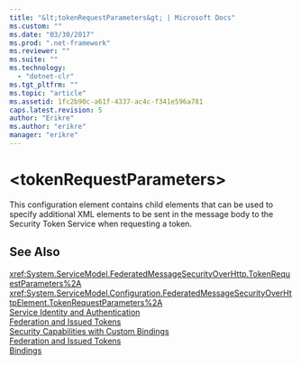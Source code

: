 ```yaml
---
title: "&lt;tokenRequestParameters&gt; | Microsoft Docs"
ms.custom: ""
ms.date: "03/30/2017"
ms.prod: ".net-framework"
ms.reviewer: ""
ms.suite: ""
ms.technology: 
  - "dotnet-clr"
ms.tgt_pltfrm: ""
ms.topic: "article"
ms.assetid: 1fc2b90c-a61f-4337-ac4c-f341e596a781
caps.latest.revision: 5
author: "Erikre"
ms.author: "erikre"
manager: "erikre"
---
```

# &lt;tokenRequestParameters&gt;
This configuration element contains child elements that can be used to specify additional XML elements to be sent in the message body to the Security Token Service when requesting a token.  
  
## See Also  
 <xref:System.ServiceModel.FederatedMessageSecurityOverHttp.TokenRequestParameters%2A>   
 <xref:System.ServiceModel.Configuration.FederatedMessageSecurityOverHttpElement.TokenRequestParameters%2A>   
 [Service Identity and Authentication](../../../../../docs/framework/wcf/feature-details/service-identity-and-authentication.md)   
 [Federation and Issued Tokens](../../../../../docs/framework/wcf/feature-details/federation-and-issued-tokens.md)   
 [Security Capabilities with Custom Bindings](../../../../../docs/framework/wcf/feature-details/security-capabilities-with-custom-bindings.md)   
 [Federation and Issued Tokens](../../../../../docs/framework/wcf/feature-details/federation-and-issued-tokens.md)   
 [Bindings](../../../../../docs/framework/wcf/bindings.md)